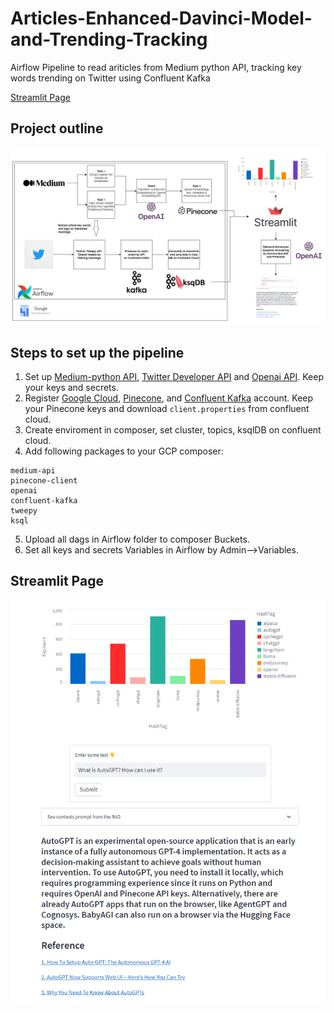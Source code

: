 # Articles-Enhanced-Davinci-Model-and-Trending-Tracking
Airflow Pipeline to read ariticles from Medium python API, tracking key words trending on Twitter using Confluent Kafka

[Streamlit Page](https://dduan-zw-visualize-trends-app-gpc1ct.streamlit.app/)

## Project outline 
![alt text](https://github.com/DDuan-zw/Articles-Enhanced-Davinci-Model-and-Trending-Tracking/blob/main/src/outline.jpg)

## Steps to set up the pipeline 
1. Set up [Medium-python API](https://pypi.org/project/medium-api/), [Twitter Developer API](https://developer.twitter.com/en/portal/dashboard) and [Openai API](https://openai.com/blog/openai-api). Keep your keys and secrets.    
2. Register [Google Cloud](https://cloud.google.com/), [Pinecone](https://www.pinecone.io/), and [Confluent Kafka](https://www.confluent.io/) account. Keep your Pinecone keys and download `client.properties` from confluent cloud. 
3. Create enviroment in composer, set cluster, topics, ksqlDB on confluent cloud.
4. Add following packages to your GCP composer:
```
medium-api
pinecone-client
openai
confluent-kafka
tweepy
ksql
```
5. Upload all dags in Airflow folder to composer Buckets.
6. Set all keys and secrets Variables in Airflow by Admin-->Variables.



## Streamlit Page
![alt text](https://github.com/DDuan-zw/Articles-Enhanced-Davinci-Model-and-Trending-Tracking/blob/main/src/streamlit_UI.png)

